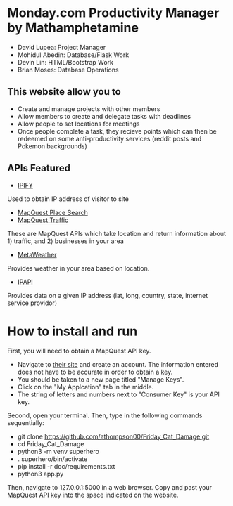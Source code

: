 # Monday.com Productivity Manager by Mathamphetamine

* David Lupea: Project Manager
* Mohidul Abedin: Database/Flask Work
* Devin Lin: HTML/Bootstrap Work
* Brian Moses: Database Operations

## This website allow you to
* Create and manage projects with other members
* Allow members to create and delegate tasks with deadlines
* Allow people to set locations for meetings 
* Once people complete a task, they recieve points which can then be redeemed on some anti-productivity services (reddit posts and Pokemon backgrounds)

## APIs Featured
* [IPIFY](https://docs.google.com/document/d/1BBvfxdZET9g7_cKUSUg2so8tvCKWudvVfdHktfMRClg/edit)

Used to obtain IP address of visitor to site

* [MapQuest Place Search](https://docs.google.com/document/d/1s0pH9YNA_j9r2tTLWS5gOZhO5M40VFZID99lQ9LsO44/edit)
* [MapQuest Traffic](https://docs.google.com/document/d/1HZm1bCq7ZOP-POWJMfX13w72XxBn3ejaXkun-KOv_rk/edit)

These are MapQuest APIs which take location and return information about 1) traffic, and 2) businesses in your area

* [MetaWeather](https://docs.google.com/document/d/18uyXB5XPFQoGFJpoa2yQvRPhevc3HaBU4kO-OYN-ieY/edit)

Provides weather in your area based on location.


* [IPAPI](https://docs.google.com/document/d/1FazBlCH4SoM5bKaCs5vr4B7aEgTUVlvFv-1W-LoQmUA/edit)

Provides data on a given IP address (lat, long, country, state, internet service providor)


# How to install and run
First, you will need to obtain a MapQuest API key. 

* Navigate to [their site](https://developer.mapquest.com/plan_purchase/steps/business_edition/business_edition_free/register)
and create an account. The information entered does not have to be accurate in order to obtain a key. 
* You should be taken to a new page titled "Manage Keys". 
* Click on the "My Applcation" tab in the middle. 
* The string of letters and numbers next to "Consumer Key" is your API key.

Second, open your terminal. Then, type in the following commands sequentially:

* git clone https://github.com/athompson00/Friday_Cat_Damage.git
* cd Friday_Cat_Damage
* python3 -m venv superhero
* . superhero/bin/activate
* pip install -r doc/requirements.txt
* python3 app.py

Then, navigate to 127.0.0.1:5000 in a web browser. Copy and past your MapQuest API key into the space indicated on the website.
